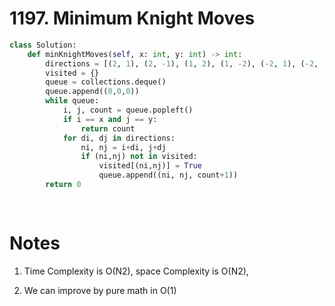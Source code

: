 # 1197. Minimum Knight Moves

```python
class Solution:
    def minKnightMoves(self, x: int, y: int) -> int:
        directions = [(2, 1), (2, -1), (1, 2), (1, -2), (-2, 1), (-2, -1), (-1, 2), (-1, -2)]
        visited = {}
        queue = collections.deque()
        queue.append((0,0,0))
        while queue:
            i, j, count = queue.popleft()
            if i == x and j == y:
                return count
            for di, dj in directions:
                ni, nj = i+di, j+dj
                if (ni,nj) not in visited:
                    visited[(ni,nj)] = True
                    queue.append((ni, nj, count+1))
        return 0
            
            
```

# Notes

1. Time Complexity is O(N2), space Complexity is O(N2),

2. We can improve by pure math in O(1)